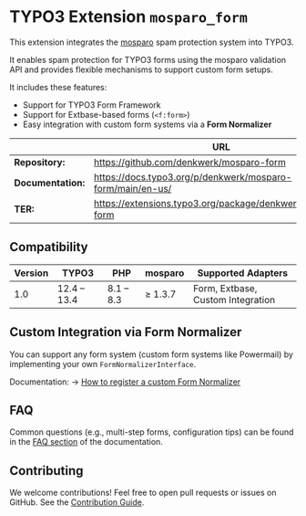 # TYPO3 Extension `mosparo_form`

This extension integrates the [mosparo](https://mosparo.io) spam protection system into TYPO3.

It enables spam protection for TYPO3 forms using the mosparo validation API and provides flexible mechanisms to support custom form setups.

It includes these features:

* Support for TYPO3 Form Framework
* Support for Extbase-based forms (`<f:form>`)
* Easy integration with custom form systems via a **Form Normalizer**

|                    | URL                                                         |
|--------------------|-------------------------------------------------------------|
| **Repository:**    | https://github.com/denkwerk/mosparo-form                    |
| **Documentation:** | https://docs.typo3.org/p/denkwerk/mosparo-form/main/en-us/  |
| **TER:**           | https://extensions.typo3.org/package/denkwerk/mosparo-form  |

## Compatibility

| Version | TYPO3       | PHP       | mosparo | Supported Adapters                  |
|---------|-------------|-----------|---------|-------------------------------------|
| 1.0     | 12.4 – 13.4 | 8.1 – 8.3 | ≥ 1.3.7 | Form, Extbase, Custom Integration   |


## Custom Integration via Form Normalizer

You can support any form system (custom form systems like Powermail) by implementing your own `FormNormalizerInterface`.

Documentation:
→ [How to register a custom Form Normalizer](https://docs.typo3.org/p/denkwerk/mosparo-form/main/en-us/HowTos/FormNormalizer.html)

## FAQ

Common questions (e.g., multi-step forms, configuration tips) can be found in the [FAQ section](https://docs.typo3.org/p/denkwerk/mosparo-form/main/en-us/FAQ.html) of the documentation.

## Contributing

We welcome contributions! Feel free to open pull requests or issues on GitHub.
See the [Contribution Guide](https://docs.typo3.org/p/denkwerk/mosparo-form/CONTRIBUTING.md).

